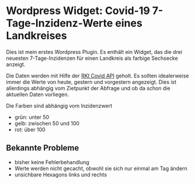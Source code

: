 # Wordpress Widget: Covid-19 7-Tage-Inzidenz-Werte eines Landkreises

Dies ist mein erstes Wordpress Plugin. Es enthält ein Widget, das die drei neuesten 7-Tage-Inzidenzen für einen Landkreis als farbige Sechsecke anzeigt.

Die Daten werden mit Hilfe der [RKI Covid API](https://github.com/marlon360/rki-covid-api) geholt. Es sollten idealerweise immer die Werte von heute, gestern und vorgestern angezeigt. Dies ist allerdings abhängig vom Zietpunkt der Abfrage und ob da schon die aktuellen Daten vorliegen.

Die Farben sind abhängig vom Inzidenzwert
* grün: unter 50
* gelb: zwischen 50 und 100
* rot: über 100

## Bekannte Probleme

* bisher keine Fehlerbehandlung
* Werte werden nicht gecacht, obwohl sie sich nur einmal am Tag ändern
* unsichbare Hexagons links und rechts
